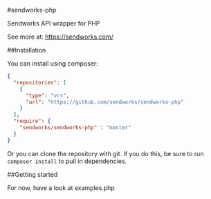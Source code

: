 #sendworks-php

Sendworks API wrapper for PHP

See more at: https://sendworks.com/

##Installation

You can install using composer:

```json
{
  "repositories": [
    {
      "type": "vcs",
      "url": "https://github.com/sendworks/sendworks-php"
    }
  ],
  "require": {
    "sendworks/sendworks-php" : "master"
  }
}
```

Or you can clone the repository with git. If you do this, be sure to run `composer install` to pull in dependencies.

##Getting started

For now, have a look at examples.php
